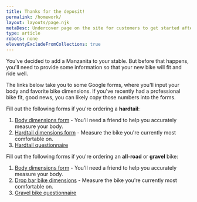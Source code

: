 ```yaml
---
title: Thanks for the deposit!
permalink: /homework/
layout: layouts/page.njk
metaDesc: Undercover page on the site for customers to get started after placing a deposit.
type: article
robots: none
eleventyExcludeFromCollections: true
---
```


You've decided to add a Manzanita to your stable. But before that happens, you'll need to provide some information so that your new bike will fit and ride well.

The links below take you to some Google forms, where you'll input your body and favorite bike dimensions. If you've recently had a professional bike fit, good news, you can likely copy those numbers into the forms.

Fill out the following forms if you're ordering a **hardtail**:

1. [Body dimensions form](https://forms.gle/7YdbgWcz8iGoV1Te8) - You'll need a friend to help you accurately measure your body.
2. [Hardtail dimensions form](https://forms.gle/CtQF5yQfq5gaeezZ7) - Measure the bike you're currently most comfortable on.
3. [Hardtail questionnaire](https://forms.gle/LJTZ6VJFaW7vgyfj7)

Fill out the following forms if you're ordering an **all-road** or **gravel** bike:

1. [Body dimensions form](https://forms.gle/7YdbgWcz8iGoV1Te8) - You'll need a friend to help you accurately measure your body.
2. [Drop bar bike dimensions](https://forms.gle/vQtaFm57UnrZG8AW8) - Measure the bike you're currently most comfortable on.
2. [Gravel bike questionnaire](https://forms.gle/vVSwmktvU5mqgp2J7)

